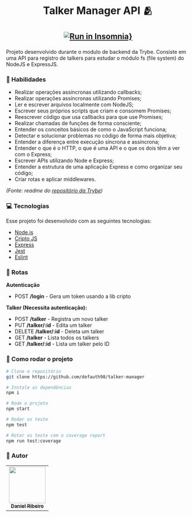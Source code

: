 <h1 align="center">Talker Manager API 🫂 </h1>
<h2 align="center">

[![Run in Insomnia}](https://insomnia.rest/images/run.svg)](https://insomnia.rest/run/?label=Talker%20Manager&uri=https%3A%2F%2Fgithub.com%2Fdefauth98%2Ftalker-manager%2Fblob%2Fmain%2FInsomnia_2021-11-06.json)

</h2>

Projeto desenvolvido durante o modulo de backend da Trybe. Consiste em uma API para registro de talkers para estudar o módulo fs (file system) do NodeJS e ExpressJS.

### 🌟 Habilidades

- Realizar operações assíncronas utilizando callbacks;
- Realizar operações assíncronas utilizando Promises;
- Ler e escrever arquivos localmente com NodeJS;
- Escrever seus próprios scripts que criam e consomem Promises;
- Reescrever código que usa callbacks para que use Promises;
- Realizar chamadas de funções de forma consciente;
- Entender os conceitos básicos de como o JavaScript funciona;
- Detectar e solucionar problemas no código de forma mais objetiva;
- Entender a diferença entre execução síncrona e assíncrona;
- Entender o que é o HTTP, o que é uma API e o que os dois têm a ver com o Express;
- Escrever APIs utilizando Node e Express;
- Entender a estrutura de uma aplicação Express e como organizar seu código;
- Criar rotas e aplicar middlewares.

_(Fonte: readme do [repositório da Trybe](https://github.com/tryber/sd-010-a-project-talker-manager#habilidades))_

### :computer: Tecnologias

Esse projeto foi desenvolvido com as seguintes tecnologias:

- [Node.js][nodejs]
- [Cripto JS][cripto]
- [Express][express]
- [Jest][jest]
- [Eslint][eslint]

[nodejs]: https://nodejs.org/
[cripto]: https://www.npmjs.com/package/crypto-js
[express]: https://expressjs.com/pt-br/
[jest]: https://jestjs.io/pt-BR/
[eslint]: https://eslint.org/

### :station: Rotas

**Autenticação**

- POST **/login** - Gera um token usando a lib cripto

**Talker (Necessita autenticação):**

- POST **/talker** - Registra um novo talker
- PUT **/talker/:id** - Edita um talker
- DELETE **/talker/:id** - Deleta um talker
- GET **/talker** - Lista todos os talkers
- GET **/talker/:id** - Lista um talker pelo ID

### :rocket: Como rodar o projeto

```sh
# Clone o repositório
git clone https://github.com/defauth98/talker-manager

# Instale as dependências
npm i

# Rode o projeto
npm start

# Rodar os teste
npm test

# Rotar os teste com o coverage report
npm run test:coverage
```

### :bust_in_silhouette: Autor

<table>
  <tr>
    <td align="center">
      <a href="https://github.com/defauth98">
        <img src="https://avatars.githubusercontent.com/u/52966246?v=4" width="100px;" alt=""/>
        <br />
          <sub>
            <b>Daniel Ribeiro</b>
          </sub>
      </a>
    </td>
  </tr>
</table>
